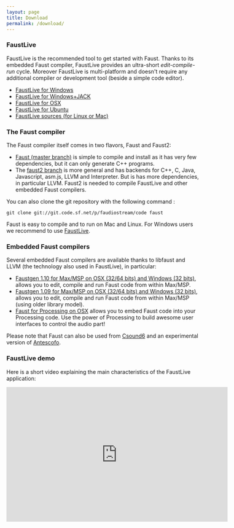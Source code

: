 ```yaml
---
layout: page
title: Download
permalink: /download/
---
```



### FaustLive ###
FaustLive is the recommended tool to get started with Faust. Thanks to its embedded Faust compiler, FaustLive provides an ultra-short _edit-compile-run_ cycle. Moreover FaustLive is multi-platform and doesn't require any additional compiler or development tool (beside a simple code editor).

+ [FaustLive for Windows](https://sourceforge.net/projects/faudiostream/files/FaustLive-Windows-2.30.zip/download)
+ [FaustLive for Windows+JACK](https://sourceforge.net/projects/faudiostream/files/FaustLive-Windows-Jack-2.30.zip/download)
+ [FaustLive for OSX](https://sourceforge.net/projects/faudiostream/files/FaustLive-OSX-2.40.dmg/download)
+ [FaustLive for Ubuntu](http://sourceforge.net/projects/faudiostream/files/FaustLive-ubuntu-x86_64-2.43.zip/download)
+ [FaustLive sources (for Linux or Mac)](https://sourceforge.net/projects/faudiostream/files/FaustLive-sources-2.41.tgz/download)


### The Faust compiler ###
The Faust compiler itself comes in two flavors, Faust and Faust2:

+ [Faust (master branch)](https://sourceforge.net/projects/faudiostream/files/faust-0.9.80.tgz/download) is simple to compile and install as it has very few dependencies, but it can only generate C++ programs.
+ The [faust2 branch](https://sourceforge.net/projects/faudiostream/files/faust-2.0.a49.tgz/download) is more general and has backends for C++, C, Java, Javascript, asm.js, LLVM and Interpreter. But is has more dependencies, in particular LLVM. Faust2 is needed to compile FaustLive and other embedded Faust compilers.

You can also clone the git repository with the following command :

	git clone git://git.code.sf.net/p/faudiostream/code faust

Faust is easy to compile and to run on Mac and Linux. For Windows users we recommend to use [FaustLive](https://sourceforge.net/projects/faudiostream/files/FaustLive-Windows-Jack-2.30.zip/download).

### Embedded Faust compilers ###
Several embedded Faust compilers are available thanks to libfaust and LLVM (the technology also used in FaustLive), in particular:

+ [Faustgen 1.10 for Max/MSP on OSX (32/64 bits) and Windows (32 bits)](https://sourceforge.net/projects/faudiostream/files/faustgen-1.10.zip/download), allows you to edit, compile and run Faust code from within Max/MSP.
+ [Faustgen 1.09 for Max/MSP on OSX (32/64 bits) and Windows (32 bits)](https://sourceforge.net/projects/faudiostream/files/faustgen-1.09.zip/download), allows you to edit, compile and run Faust code from within Max/MSP (using older library model).
+ [Faust for Processing on OSX](https://sourceforge.net/projects/faudiostream/files/faustProcessing.zip/download) allows you to embed Faust code into your Processing code. Use the power of Processing to build awesome user interfaces to control the audio part!  

Please note that Faust can also be used from [Csound6](http://www.youtube.com/watch?v=y8Hjl_LHHU4) and an experimental version of [Antescofo](https://www.youtube.com/watch?v=HFTw387rJto).

### FaustLive demo ###

Here is a short video explaining the main characteristics of the FaustLive application:

<iframe align="center" id="ytplayer" type="text/html" width="576" height="351" src="http://www.youtube.com/embed/8ZUD2c5D-PU" frameborder="0" />
